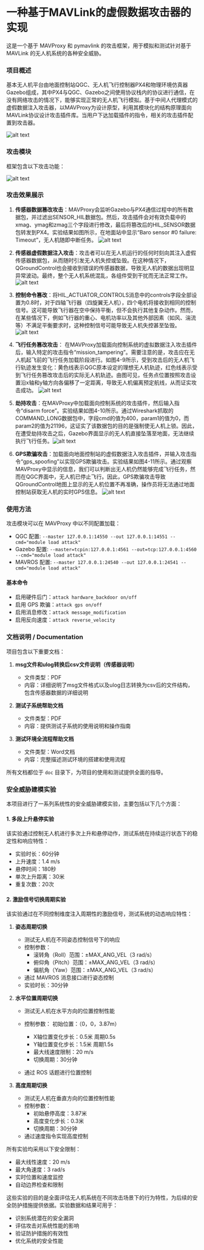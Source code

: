 # 一种基于MAVLink的虚假数据攻击器的实现

这是一个基于 MAVProxy 和 pymavlink 的攻击框架，用于模拟和测试针对基于 MAVLink 的无人机系统的各种安全威胁。

### 项目概述
基本无人机平台由地面控制站QGC、无人机飞行控制器PX4和物理环境仿真器Gazebo组成，其中PX4与QGC、Gazebo之间使用协议栈内的协议进行通信，在没有网络攻击的情况下，能够实现正常的无人机飞行模拟。基于中间人代理模式的虚假数据注入攻击器，以MAVProxy为设计原型，利用其模块化的结构原理面向MAVLink协议设计攻击插件库。当用户下达加载插件的指令，相关的攻击插件配置到攻击器。

![alt text](./images/image.png)

### 攻击模块

框架包含以下攻击功能：

![alt text](./images/image-1.png)

### 攻击效果展示
1. **传感器数据篡改攻击**：MAVProxy会监听Gazebo与PX4通信过程中的所有数据包，并过滤出SENSOR_HIL数据包。然后，攻击插件会对有效负载中的xmag、ymag和zmag三个字段进行修改，最后将篡改后的HIL_SENSOR数据包转发到PX4。实验结果如图所示，在地面站中显示“Baro sensor #0 failure: Timeout”，无人机随即中断任务。
![alt text](./images/image-2.png)




2. **传感器虚假数据注入攻击**：攻击者可以在无人机运行的任何时刻向其注入虚假传感器数据包，从而随时引发无人机失控或坠毁。在这种情况下，QGroundControl也会接收到错误的传感器数据，导致无人机的数据出现明显异常波动。最终，整个无人机系统混乱，各组件受到干扰而无法正常工作。![alt text](./images/image-3.png)
3. **控制命令篡改**：将HIL_ACTUATOR_CONTROLS消息中的controls字段全部设置为0.8时，对于四轴飞行器（四旋翼无人机），四个电机将接收到相同的控制信号。这可能导致飞行器在空中保持平衡，但不会执行其他复杂动作。然而，在某些情况下，例如飞行器的重心、电机功率以及其他外部因素（如风、湍流等）不满足平衡要求时，这种控制信号可能导致无人机失控甚至坠毁。
![alt text](./images/image-4.png)
4. **飞行任务篡改攻击**：
在MAVProxy加载面向控制系统的虚拟数据注入攻击插件后，输入特定的攻击指令“mission_tampering”。需要注意的是，攻击应在无人机起飞前的飞行任务加载阶段进行。如图4-9所示，受到攻击后的无人机飞行轨迹发生变化：黄色线表示QGC原本设定的理想无人机轨迹，红色线表示受到飞行任务篡改攻击后的实际无人机轨迹。由图可见，任务点位置按照攻击设置沿x轴和y轴方向各偏移了一定距离，导致无人机偏离预定航线，从而证实攻击成功。
![alt text](./images/image-5.png)
5. **劫持攻击**：在MAVProxy中加载面向控制系统的攻击插件，然后输入指令“disarm force”。实验结果如图4-10所示。通过Wireshark抓取的COMMAND_LONG数据包中，字段cmd的值为400，param1的值为0，而param2的值为21196，这证实了该数据包的目的是强制使无人机上锁。因此，在遭受劫持攻击之后，Gazebo界面显示的无人机直接坠落至地面，无法继续执行飞行任务。![alt text](./images/image-6.png)
6. **GPS欺骗攻击**：加载面向地面控制站的虚假数据注入攻击插件，并输入攻击指令“gps_spoofing”以实现GPS欺骗攻击。实验结果如图4-11所示。通过观察MAVProxy中显示的信息，我们可以判断出无人机仍然能够完成飞行任务，然而在QGC界面中，无人机已停止飞行。因此，GPS欺骗攻击导致QGroundControl地图上显示的无人机位置不再准确，操作员将无法通过地面控制站获取无人机的实时GPS信息。
![alt text](./images/image-7.png)

### 使用方法

攻击模块可以在 MAVProxy 中以不同配置加载：

- QGC 配置: `--master 127.0.0.1:14550 --out 127.0.0.1:14551 --cmd="module load attack"`
- Gazebo 配置: `--master=tcpin:127.0.0.1:4561 --out=tcp:127.0.0.1:4560 --cmd="module load attack"`
- MAVROS 配置: `--master 127.0.0.1:24540 --out 127.0.0.1:24541 --cmd="module load attack"`

#### 基本命令

- 启用硬件后门：`attack hardware_backdoor on/off`
- 启用 GPS 欺骗：`attack gps on/off`
- 启用消息修改：`attack message_modification`
- 启用反向速度：`attack reverse_velocity`

### 文档说明 / Documentation

项目包含以下重要文档：

1. **msg文件和ulog转换后csv文件说明（传感器说明）**
   - 文件类型：PDF
   - 内容：详细说明了msg文件格式以及ulog日志转换为csv后的文件结构，包含传感器数据的详细说明

2. **测试子系统帮助文档**
   - 文件类型：PDF
   - 内容：提供测试子系统的使用说明和操作指南

3. **测试环境全流程帮助文档**
   - 文件类型：Word文档
   - 内容：完整描述测试环境的搭建和使用流程

所有文档都位于 `doc` 目录下，为项目的使用和测试提供全面的指导。

### 安全威胁建模实验

本项目进行了一系列系统性的安全威胁建模实验，主要包括以下几个方面：

#### 1. 多段上升悬停实验

该实验通过控制无人机进行多次上升和悬停动作，测试系统在持续运行状态下的稳定性和响应特性：

- 实验时长：60分钟
- 上升速度：1.4 m/s
- 悬停时间：180秒
- 单次上升距离：30米
- 重复次数：20次

#### 2. 激励信号切换周期实验

该实验通过在不同控制维度注入周期性的激励信号，测试系统的动态响应特性：

1. **姿态周期切换**

   - 测试无人机在不同姿态控制信号下的响应
   - 控制参数：
     * 滚转角（Roll）范围：±MAX_ANG_VEL（3 rad/s）
     * 俯仰角（Pitch）范围：±MAX_ANG_VEL（3 rad/s）
     * 偏航角（Yaw）范围：±MAX_ANG_VEL（3 rad/s）
   - 通过 MAVROS 消息接口进行姿态控制
   - 实验时长：30分钟
2. **水平位置周期切换**

   - 测试无人机在水平方向的位置控制性能
   - 控制参数：
     初始位置：（0，0，3.87m）

     * X轴位置变化步长：0.5米 周期0.5s
     * Y轴位置变化步长：1.5米 周期1.5s
     * 最大线速度限制：20 m/s
     * 切换周期：30分钟
   - 通过 ROS 话题进行位置控制
3. **高度周期切换**

   - 测试无人机在垂直方向的位置控制性能
   - 控制参数：
     * 初始悬停高度：3.87米
     * 高度变化步长：0.3米
     * 切换周期：30分钟
   - 通过速度指令实现高度控制

所有实验均采用以下安全限制：

- 最大线性速度：20 m/s
- 最大角速度：3 rad/s
- 实时位置和速度监控
- 自动边界检查和限制

这些实验的目的是全面评估无人机系统在不同攻击场景下的行为特性，为后续的安全防护措施提供依据。实验数据和结果可用于：

- 识别系统潜在的安全漏洞
- 评估攻击对系统性能的影响
- 验证防护措施的有效性
- 优化系统的安全性能
